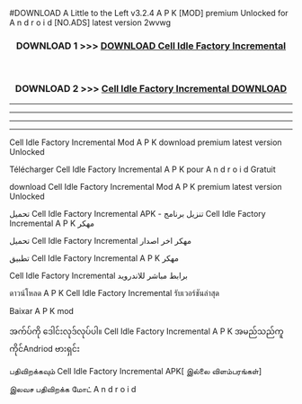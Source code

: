 #DOWNLOAD A Little to the Left v3.2.4 A P K [MOD] premium Unlocked for A n d r o i d [NO.ADS] latest version 2wvwg 



<div align="center">

<h3>DOWNLOAD 1 >>> <a href="https://downloadmod1.web.app/?judul=Cell Idle Factory Incremental ">DOWNLOAD Cell Idle Factory Incremental </a></h3><br>

<h3>DOWNLOAD 2 >>> <a href="https://downloadmod1.web.app/?judul=Cell Idle Factory Incremental ">Cell Idle Factory Incremental  DOWNLOAD </a></h3>

</div>


----------------------------------------------------------

----------------------------------------------------------

----------------------------------------------------------

----------------------------------------------------------


Cell Idle Factory Incremental  Mod A P K download premium latest version Unlocked

Télécharger Cell Idle Factory Incremental  A P K pour A n d r o i d Gratuit

download Cell Idle Factory Incremental  Mod A P K premium latest version Unlocked

تحميل Cell Idle Factory Incremental  APK - تنزيل برنامج Cell Idle Factory Incremental  A P K مهكر

تحميل Cell Idle Factory Incremental  مهكر اخر اصدار

تطبيق Cell Idle Factory Incremental  A P K مهكر

Cell Idle Factory Incremental  برابط مباشر للاندرويد

ดาวน์โหลด A P K Cell Idle Factory Incremental  รับเวอร์ชันล่าสุด

Baixar A P K mod

အက်ပ်ကို ဒေါင်းလုဒ်လုပ်ပါ။ Cell Idle Factory Incremental  A P K အမည်သည်ကူကိုင်Andriod ဗားရှင်း

பதிவிறக்கவும் Cell Idle Factory Incremental  APK[ இல்லை விளம்பரங்கள்] 
 
இலவச பதிவிறக்க மோட் A n d r o i d



